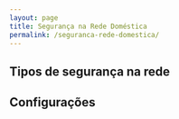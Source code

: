 ```yaml
---
layout: page
title: Segurança na Rede Doméstica
permalink: /seguranca-rede-domestica/
---
```


## Tipos de segurança na rede

## Configurações